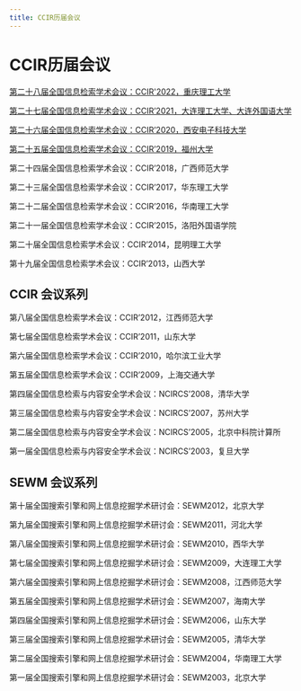 ```yaml
---
title: CCIR历届会议
---
```



# CCIR历届会议
[第二十八届全国信息检索学术会议：CCIR'2022，重庆理工大学](https://ccir2022.cqut.edu.cn)

[第二十七届全国信息检索学术会议：CCIR’2021，大连理工大学、大连外国语大学](https://ccir2021.dlufl.edu.cn/index.html)

[第二十六届全国信息检索学术会议：CCIR’2020，西安电子科技大学](http://www.cvnis.net/ccir2020/index.html)

[第二十五届全国信息检索学术会议：CCIR’2019，福州大学](http://ir.fzu.edu.cn/ccir2019)

第二十四届全国信息检索学术会议：CCIR’2018，广西师范大学

第二十三届全国信息检索学术会议：CCIR’2017，华东理工大学

第二十二届全国信息检索学术会议：CCIR’2016，华南理工大学

第二十一届全国信息检索学术会议：CCIR’2015，洛阳外国语学院

第二十届全国信息检索学术会议：CCIR’2014，昆明理工大学

第十九届全国信息检索学术会议：CCIR’2013，山西大学

## CCIR 会议系列
第八届全国信息检索学术会议：CCIR’2012，江西师范大学

第七届全国信息检索学术会议：CCIR’2011，山东大学

第六届全国信息检索学术会议：CCIR’2010，哈尔滨工业大学

第五届全国信息检索学术会议：CCIR’2009，上海交通大学

第四届全国信息检索与内容安全学术会议：NCIRCS’2008，清华大学

第三届全国信息检索与内容安全学术会议：NCIRCS’2007，苏州大学

第二届全国信息检索与内容安全学术会议：NCIRCS’2005，北京中科院计算所

第一届全国信息检索与内容安全学术会议：NCIRCS’2003，复旦大学

## SEWM 会议系列
第十届全国搜索引擎和网上信息挖掘学术研讨会：SEWM2012，北京大学

第九届全国搜索引擎和网上信息挖掘学术研讨会：SEWM2011，河北大学

第八届全国搜索引擎和网上信息挖掘学术研讨会：SEWM2010，西华大学

第七届全国搜索引擎和网上信息挖掘学术研讨会：SEWM2009，大连理工大学

第六届全国搜索引擎和网上信息挖掘学术研讨会：SEWM2008，江西师范大学

第五届全国搜索引擎和网上信息挖掘学术研讨会：SEWM2007，海南大学

第四届全国搜索引擎和网上信息挖掘学术研讨会：SEWM2006，山东大学

第三届全国搜索引擎和网上信息挖掘学术研讨会：SEWM2005，清华大学

第二届全国搜索引擎和网上信息挖掘学术研讨会：SEWM2004，华南理工大学

第一届全国搜索引擎和网上信息挖掘学术研讨会：SEWM2003，北京大学

